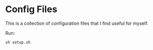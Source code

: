 Config Files
==============

This is a collection of configuration files that I find useful for myself.

Run:

```
sh setup.sh
```
